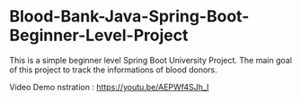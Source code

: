 # Blood-Bank-Java-Spring-Boot-Beginner-Level-Project

This is a simple beginner level Spring Boot University Project. The main goal of this project to track the informations of blood donors. 

Video Demo nstration : https://youtu.be/AEPWf4SJh_I 
